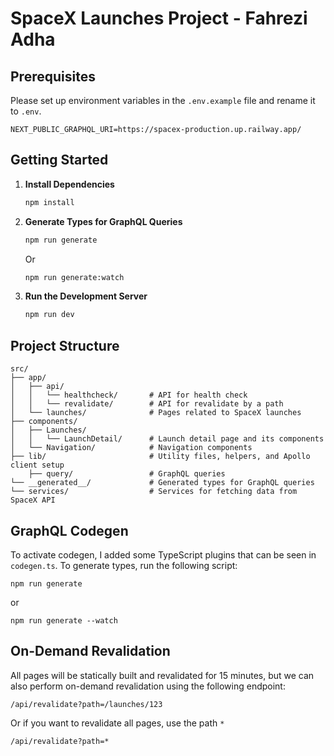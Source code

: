 # SpaceX Launches Project - Fahrezi Adha

## Prerequisites
Please set up environment variables in the `.env.example` file and rename it to `.env`.
```env
NEXT_PUBLIC_GRAPHQL_URI=https://spacex-production.up.railway.app/
```



## Getting Started

1. **Install Dependencies**
    ```bash
    npm install
    ```

2. **Generate Types for GraphQL Queries**
    ```bash
    npm run generate
    ```
    Or
    ```bash
    npm run generate:watch
    ```

3. **Run the Development Server**
    ```bash
    npm run dev
    ```


## Project Structure

```
src/
├── app/
│   ├── api/
│   │   └── healthcheck/       # API for health check
│   │   └── revalidate/        # API for revalidate by a path
│   └── launches/              # Pages related to SpaceX launches
├── components/
│   ├── Launches/
│   │   └── LaunchDetail/      # Launch detail page and its components
│   └── Navigation/            # Navigation components
├── lib/                       # Utility files, helpers, and Apollo client setup
    ├── query/                 # GraphQL queries
└── __generated__/             # Generated types for GraphQL queries
└── services/                  # Services for fetching data from SpaceX API
```

## GraphQL Codegen
To activate codegen, I added some TypeScript plugins that can be seen in `codegen.ts`. To generate types, run the following script:
```
npm run generate
```
or
```
npm run generate --watch
```

## On-Demand Revalidation

All pages will be statically built and revalidated for 15 minutes, but we can also perform on-demand revalidation using the following endpoint:

```
/api/revalidate?path=/launches/123
```

Or if you want to revalidate all pages, use the path `*`
```
/api/revalidate?path=*
```
